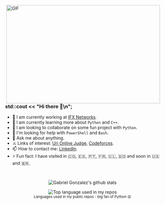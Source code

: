  <img align="right" alt="GIF" src="https://github.com/abhisheknaiidu/abhisheknaiidu/blob/master/code.gif?raw=true" width="500" height="320" />

### std::cout << "Hi there 👋\n";

- 🔭 I am currently working at [IFX Networks](https://www.ifxnetworks.com/).
- 🌱 I am currently learning more about `Python` and `C++`.
- 👯 I am looking to collaborate on some fun project with `Python`.
- 🤔 I'm looking for help with `PowerShell` and `Bash`.
- 💬 Ask me about anything.
- ⚔️ Links of interest: [Uri Online Judge](https://www.urionlinejudge.com.br/judge/en/profile/244148), [Codeforces](https://codeforces.com/profile/gabrielgt99).
- 📫 How to contact me: [LinkedIn](https://www.linkedin.com/in/gabriel-gonzalez-tapias/).
- ⚡ Fun fact: I have visited in 🇨🇴, 🇪🇸, 🇵🇹, 🇫🇷, 🇨🇱, 🇩🇴 and soon in 🇺🇸 and 🇧🇷.
<br />
<div align="center">

   ![Gabriel Gonzalez's github stats](https://github-readme-stats.vercel.app/api?username=gabrielgt99&show_icons=true&hide_border=false)

</div>

<div align="center">
  <img width="" src="https://github-readme-stats.vercel.app/api/top-langs/?username=gabrielgt99&layout=compact&hide_title=1&card_width=450" alt="Top language used in my repos" />
  <br />
  <small>Languages used in my public repos - big fan of Python 😛</small>
  <br />
  <br />


</div>

<!--
**gabrielgt99/gabrielgt99** is a ✨ _special_ ✨ repository because its `README.md` (this file) appears on your GitHub profile.
**https://es.piliapp.com/emoji/list/flags/ BANDERAS


Here are some ideas to get you started:
-->
